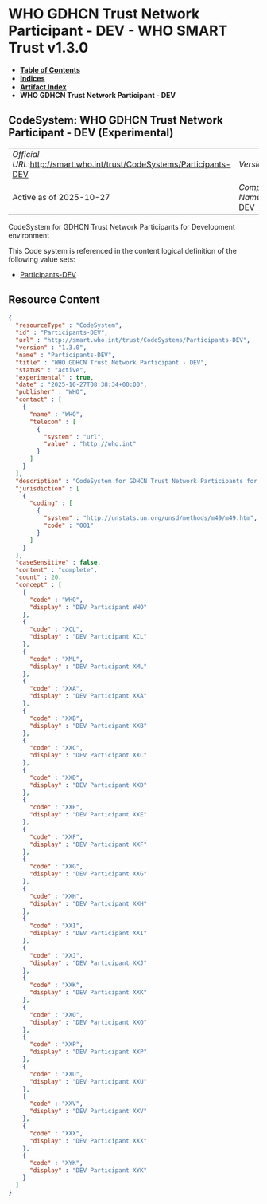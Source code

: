 # WHO GDHCN Trust Network Participant - DEV - WHO SMART Trust v1.3.0

* [**Table of Contents**](toc.md)
* [**Indices**](indices.md)
* [**Artifact Index**](artifacts.md)
* **WHO GDHCN Trust Network Participant - DEV**

## CodeSystem: WHO GDHCN Trust Network Participant - DEV (Experimental) 

| | |
| :--- | :--- |
| *Official URL*:http://smart.who.int/trust/CodeSystems/Participants-DEV | *Version*:1.3.0 |
| Active as of 2025-10-27 | *Computable Name*:Participants-DEV |

 
CodeSystem for GDHCN Trust Network Participants for Development environment 

 This Code system is referenced in the content logical definition of the following value sets: 

* [Participants-DEV](ValueSet-Participants-DEV.md)



## Resource Content

```json
{
  "resourceType" : "CodeSystem",
  "id" : "Participants-DEV",
  "url" : "http://smart.who.int/trust/CodeSystems/Participants-DEV",
  "version" : "1.3.0",
  "name" : "Participants-DEV",
  "title" : "WHO GDHCN Trust Network Participant - DEV",
  "status" : "active",
  "experimental" : true,
  "date" : "2025-10-27T08:38:34+00:00",
  "publisher" : "WHO",
  "contact" : [
    {
      "name" : "WHO",
      "telecom" : [
        {
          "system" : "url",
          "value" : "http://who.int"
        }
      ]
    }
  ],
  "description" : "CodeSystem for GDHCN Trust Network Participants for Development environment",
  "jurisdiction" : [
    {
      "coding" : [
        {
          "system" : "http://unstats.un.org/unsd/methods/m49/m49.htm",
          "code" : "001"
        }
      ]
    }
  ],
  "caseSensitive" : false,
  "content" : "complete",
  "count" : 20,
  "concept" : [
    {
      "code" : "WHO",
      "display" : "DEV Participant WHO"
    },
    {
      "code" : "XCL",
      "display" : "DEV Participant XCL"
    },
    {
      "code" : "XML",
      "display" : "DEV Participant XML"
    },
    {
      "code" : "XXA",
      "display" : "DEV Participant XXA"
    },
    {
      "code" : "XXB",
      "display" : "DEV Participant XXB"
    },
    {
      "code" : "XXC",
      "display" : "DEV Participant XXC"
    },
    {
      "code" : "XXD",
      "display" : "DEV Participant XXD"
    },
    {
      "code" : "XXE",
      "display" : "DEV Participant XXE"
    },
    {
      "code" : "XXF",
      "display" : "DEV Participant XXF"
    },
    {
      "code" : "XXG",
      "display" : "DEV Participant XXG"
    },
    {
      "code" : "XXH",
      "display" : "DEV Participant XXH"
    },
    {
      "code" : "XXI",
      "display" : "DEV Participant XXI"
    },
    {
      "code" : "XXJ",
      "display" : "DEV Participant XXJ"
    },
    {
      "code" : "XXK",
      "display" : "DEV Participant XXK"
    },
    {
      "code" : "XXO",
      "display" : "DEV Participant XXO"
    },
    {
      "code" : "XXP",
      "display" : "DEV Participant XXP"
    },
    {
      "code" : "XXU",
      "display" : "DEV Participant XXU"
    },
    {
      "code" : "XXV",
      "display" : "DEV Participant XXV"
    },
    {
      "code" : "XXX",
      "display" : "DEV Participant XXX"
    },
    {
      "code" : "XYK",
      "display" : "DEV Participant XYK"
    }
  ]
}

```
